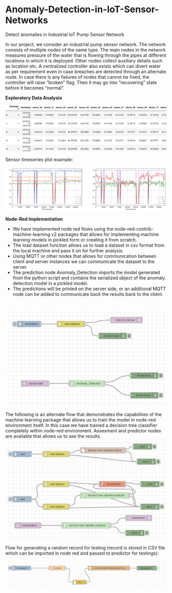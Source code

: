 # Anomaly-Detection-in-IoT-Sensor-Networks
Detect anomalies in Industrial IoT Pump Sensor Network

In our project, we consider an industrial pump sensor network. The network consists of multiple nodes of the same type. The main nodes in the network measures pressure of the water that is flowing through the pipes at different locations in which it is deployed. Other nodes collect auxiliary details such as location etc. A centralized controller also exists which can divert water as per requirement even in case breaches are detected through an alternate route. In case there is any failures of nodes that cannot be fixed, the controller will raise “broken” flag. Then it may go into “recovering” state before it becomes “normal”. 

<b>Exploratory Data Analysis</b><br>

![mainmenu](/samples/head.PNG)<br>

Sensor timeseries plot example:

![mainmenu](/samples/sensorplot.PNG)<br>

<b>Node-Red Implementation</b><br>
<ul>
<li>We have implemented node red flows using the node-red-contrib-machine-learning v2 packages that allows for implementing machine learning models in pickled form or creating it from scratch. </li>
<li>The load dataset function allows us to load a dataset in csv format from the local machine and pass it on for further analysis. </li>
<li>Using MQTT or other nodes that allows for communication between client and server instances we can communicate the dataset to the server. </li>
<li>The prediction node Anomaly_Detection imports the model generated from the python script and contains the serialized object of the anomaly detection model in a pickled model.</li> 
<li>The predictions will be printed on the server side, or an additional MQTT node can be added to communicate back the results back to the client.</li>
</ul><br>

![mainmenu](/samples/nodered1.PNG)<br>

The following is an alternate flow that demonstrates the capabilities of the machine learning package that allows us to train the model in node-red environment itself. In this case we have trained a decision tree classifier completely within node-red environment. Assesment and predictor nodes are available that allows us to see the results. 
![mainmenu](/samples/nodered2.PNG)<br>

Flow for generating a random record for testing (record is stored in CSV file which can be imported in node red and passed to predictor for testings):

![mainmenu](/samples/nodered3.PNG)<br>


